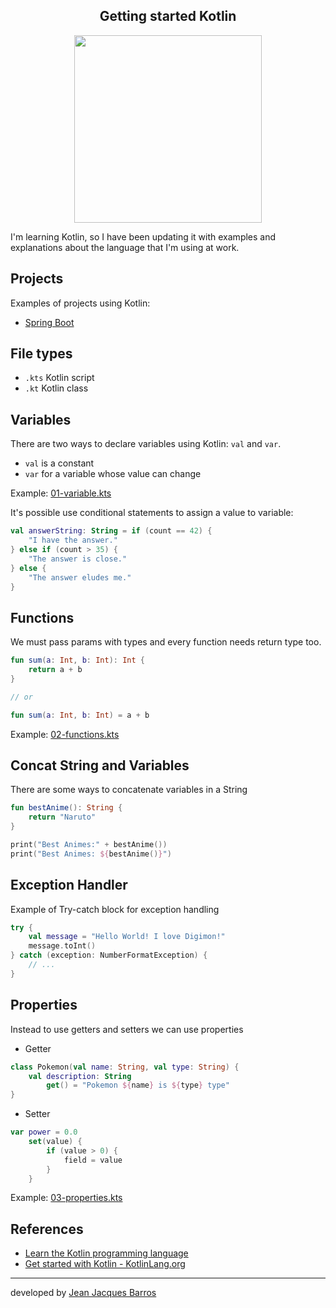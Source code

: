 <center>
    <h2 align="center">Getting started Kotlin</h2>
    <img src="https://kotlinlang.org/docs/images/kotlin-logo.png" width="300px"/>
</center>

I'm learning Kotlin, so I have been updating it with examples and explanations about the language that I'm using at
work.

## Projects

Examples of projects using Kotlin:

- [Spring Boot](./projects/spring-boot)

## File types

- ``.kts`` Kotlin script
- ``.kt`` Kotlin class

## Variables

There are two ways to declare variables using Kotlin: ```val``` and ``var``.

- ``val`` is a constant
- ``var`` for a variable whose value can change

Example: [01-variable.kts](./examples/01-variables.kts)

It's possible use conditional statements to assign a value to variable:

``` kotlin
val answerString: String = if (count == 42) {
    "I have the answer."
} else if (count > 35) {
    "The answer is close."
} else {
    "The answer eludes me."
}
```

## Functions

We must pass params with types and every function needs return type too.

``` kotlin
fun sum(a: Int, b: Int): Int {
    return a + b
}

// or

fun sum(a: Int, b: Int) = a + b
```

Example: [02-functions.kts](./examples/02-functions.kts)

## Concat String and Variables

There are some ways to concatenate variables in a String

``` kotlin
fun bestAnime(): String {
    return "Naruto"
}

print("Best Animes:" + bestAnime())
print("Best Animes: ${bestAnime()}")
```

## Exception Handler

Example of Try-catch block for exception handling

``` kotlin
try {
    val message = "Hello World! I love Digimon!"
    message.toInt()
} catch (exception: NumberFormatException) {
    // ...
}
```

## Properties

Instead to use getters and setters we can use properties

- Getter

``` kotlin
class Pokemon(val name: String, val type: String) {
    val description: String
        get() = "Pokemon ${name} is ${type} type"
}
```

- Setter

``` kotlin
var power = 0.0
    set(value) {
        if (value > 0) {
            field = value
        }
    }
```

Example: [03-properties.kts](./examples/03-properties.kts)

## References

- [Learn the Kotlin programming language](https://developer.android.com/kotlin/learn?gclsrc=aw.ds&gclid=CjwKCAjw9e6SBhB2EiwA5myr9tk-mZhoAytl5-3nJeQ0lgYnyIGcs5GFh9-aN1tDvkwvcrFEAJZdLhoC0lAQAvD_BwE)
- [Get started with Kotlin - KotlinLang.org](https://kotlinlang.org/docs/getting-started.html)

---
developed by [Jean Jacques Barros](https://github.com/jjeanjacques10)
